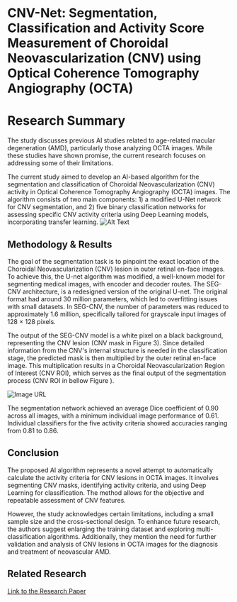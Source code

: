 # CNV-Net: Segmentation, Classification and Activity Score Measurement of Choroidal Neovascularization (CNV) using Optical Coherence Tomography Angiography (OCTA)

# Research Summary
The study discusses previous AI studies related to age-related macular degeneration (AMD), particularly those analyzing OCTA images. While these studies have shown promise, the current research focuses on addressing some of their limitations.

The current study aimed to develop an AI-based algorithm for the segmentation and classification of Choroidal Neovascularization (CNV) activity in Optical Coherence Tomography Angiography (OCTA) images. The algorithm consists of two main components: 1) a modified U-Net network for CNV segmentation, and 2) five binary classification networks for assessing specific CNV activity criteria using Deep Learning models, incorporating transfer learning.
![Alt Text](https://www.mdpi.com/diagnostics/diagnostics-13-01309/article_deploy/html/images/diagnostics-13-01309-g002.png)
## Methodology & Results
The goal of the segmentation task is to pinpoint the exact location of the Choroidal Neovascularization (CNV) lesion in outer retinal en-face images. To achieve this, the U-net algorithm was modified, a well-known model for segmenting medical images, with encoder and decoder routes. The SEG-CNV architecture, is a redesigned version of the original U-net. The original format had around 30 million parameters, which led to overfitting issues with small datasets. In SEG-CNV, the number of parameters was reduced to approximately 1.6 million, specifically tailored for grayscale input images of 128 × 128 pixels.

The output of the SEG-CNV model is a white pixel on a black background, representing the CNV lesion (CNV mask in Figure 3). Since detailed information from the CNV's internal structure is needed in the classification stage, the predicted mask is then multiplied by the outer retinal en-face image. This multiplication results in a Choroidal Neovascularization Region of Interest (CNV ROI), which serves as the final output of the segmentation process (CNV ROI in bellow Figure ).

![Image URL](https://www.mdpi.com/diagnostics/diagnostics-13-01309/article_deploy/html/images/diagnostics-13-01309-g004.png)

The segmentation network achieved an average Dice coefficient of 0.90 across all images, with a minimum individual image performance of 0.61. Individual classifiers for the five activity criteria showed accuracies ranging from 0.81 to 0.86.

## Conclusion
The proposed AI algorithm represents a novel attempt to automatically calculate the activity criteria for CNV lesions in OCTA images. It involves segmenting CNV masks, identifying activity criteria, and using Deep Learning for classification. The method allows for the objective and repeatable assessment of CNV features.

However, the study acknowledges certain limitations, including a small sample size and the cross-sectional design. To enhance future research, the authors suggest enlarging the training dataset and exploring multi-classification algorithms. Additionally, they mention the need for further validation and analysis of CNV lesions in OCTA images for the diagnosis and treatment of neovascular AMD.
## Related Research
[Link to the Research Paper](https://www.mdpi.com/2075-4418/13/7/1309)

